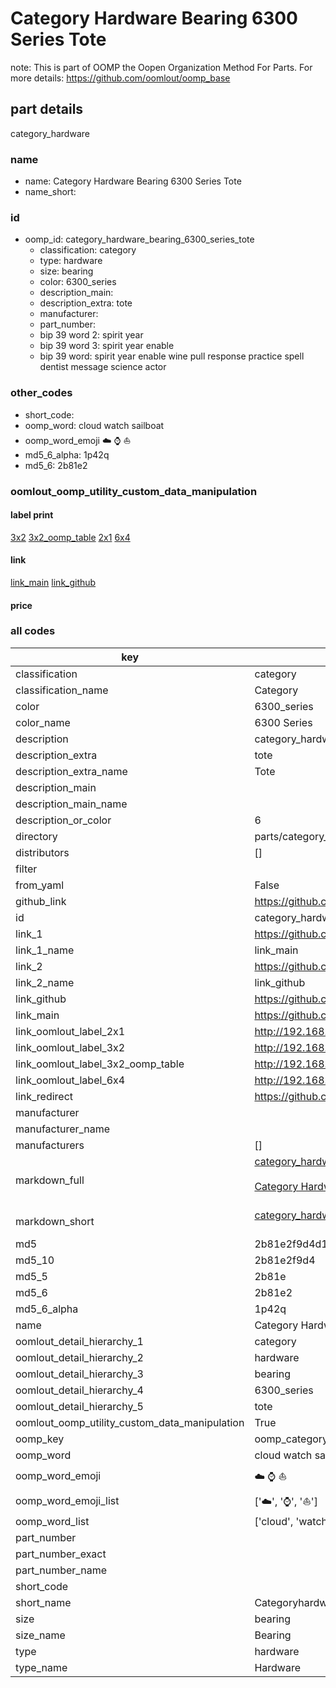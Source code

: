 # Category Hardware Bearing 6300 Series Tote  

note: This is part of OOMP the Oopen Organization Method For Parts. For more details: https://github.com/oomlout/oomp_base

##  part details
  



category_hardware



### name
* name: Category Hardware Bearing 6300 Series Tote
* name_short: 
### id
* oomp_id: category_hardware_bearing_6300_series_tote
  * classification: category
  * type: hardware
  * size: bearing
  * color: 6300_series
  * description_main: 
  * description_extra: tote
  * manufacturer: 
  * part_number: 
  * bip 39 word 2: spirit year
  * bip 39 word 3: spirit year enable
  * bip 39 word: spirit year enable wine pull response practice spell dentist message science actor

### other_codes
* short_code: 
* oomp_word: cloud watch sailboat
* oomp_word_emoji :cloud: :watch: :sailboat:
* md5_6_alpha: 1p42q
* md5_6: 2b81e2






### oomlout_oomp_utility_custom_data_manipulation
#### label print
[3x2](http://192.168.1.245:1112/?label=oomp%201p42q)
[3x2_oomp_table](http://192.168.1.108:1112/?label=oomp%201p42q)
[2x1](http://192.168.1.242:1112/?label=oomp%201p42q)
[6x4](http://192.168.1.55:1112/?label=oomp%201p42q)    

#### link

[link_main](https://github.com/oomlout/oomlout_oomp_version_1_messy/tree/main/parts/category_hardware_bearing_6300_series_tote) [link_github](https://github.com/oomlout/oomlout_oomp_version_1_messy/tree/main/parts/category_hardware_bearing_6300_series_tote)                             

#### price







### all codes 
| key | value |  
| --- | --- |  
| classification | category |  
| classification_name | Category |  
| color | 6300_series |  
| color_name | 6300 Series |  
| description | category_hardware |  
| description_extra | tote |  
| description_extra_name | Tote |  
| description_main |  |  
| description_main_name |  |  
| description_or_color | 6  |  
| directory | parts/category_hardware_bearing_6300_series_tote |  
| distributors | [] |  
| filter |  |  
| from_yaml | False |  
| github_link | https://github.com/oomlout/oomlout_oomp_part_src/tree/main/parts/category_hardware_bearing_6300_series_tote |  
| id | category_hardware_bearing_6300_series_tote |  
| link_1 | https://github.com/oomlout/oomlout_oomp_version_1_messy/tree/main/parts/category_hardware_bearing_6300_series_tote |  
| link_1_name | link_main |  
| link_2 | https://github.com/oomlout/oomlout_oomp_version_1_messy/tree/main/parts/category_hardware_bearing_6300_series_tote |  
| link_2_name | link_github |  
| link_github | https://github.com/oomlout/oomlout_oomp_version_1_messy/tree/main/parts/category_hardware_bearing_6300_series_tote |  
| link_main | https://github.com/oomlout/oomlout_oomp_version_1_messy/tree/main/parts/category_hardware_bearing_6300_series_tote |  
| link_oomlout_label_2x1 | http://192.168.1.242:1112/?label=oomp%201p42q |  
| link_oomlout_label_3x2 | http://192.168.1.245:1112/?label=oomp%201p42q |  
| link_oomlout_label_3x2_oomp_table | http://192.168.1.108:1112/?label=oomp%201p42q |  
| link_oomlout_label_6x4 | http://192.168.1.55:1112/?label=oomp%201p42q |  
| link_redirect | https://github.com/oomlout/oomlout_oomp_version_1_messy/tree/main/parts/category_hardware_bearing_6300_series_tote |  
| manufacturer |  |  
| manufacturer_name |  |  
| manufacturers | [] |  
| markdown_full | [category_hardware_bearing_6300_series_tote](none)<br>[](none)<br>[Category Hardware Bearing 6300 Series Tote](none)<br><br> |  
| markdown_short | [category_hardware_bearing_6300_series_tote](none)<br><br> |  
| md5 | 2b81e2f9d4d1352eded6afb892bfbe90 |  
| md5_10 | 2b81e2f9d4 |  
| md5_5 | 2b81e |  
| md5_6 | 2b81e2 |  
| md5_6_alpha | 1p42q |  
| name | Category Hardware Bearing 6300 Series Tote |  
| oomlout_detail_hierarchy_1 | category |  
| oomlout_detail_hierarchy_2 | hardware |  
| oomlout_detail_hierarchy_3 | bearing |  
| oomlout_detail_hierarchy_4 | 6300_series |  
| oomlout_detail_hierarchy_5 | tote |  
| oomlout_oomp_utility_custom_data_manipulation | True |  
| oomp_key | oomp_category_hardware_bearing_6300_series_tote |  
| oomp_word | cloud watch sailboat |  
| oomp_word_emoji | :cloud: :watch: :sailboat: |  
| oomp_word_emoji_list | [':cloud:', ':watch:', ':sailboat:'] |  
| oomp_word_list | ['cloud', 'watch', 'sailboat'] |  
| part_number |  |  
| part_number_exact |  |  
| part_number_name |  |  
| short_code |  |  
| short_name | Categoryhardware |  
| size | bearing |  
| size_name | Bearing |  
| type | hardware |  
| type_name | Hardware |  
